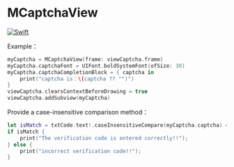 # MCaptchaView

[![Swift](https://github.com/mash3l777/MCaptchaView/actions/workflows/swift.yml/badge.svg)](https://github.com/mash3l777/MCaptchaView/actions/workflows/swift.yml)

Example：

```swift
myCaptcha = MCaptchaView(frame: viewCaptcha.frame)
myCaptcha.captchaFont = UIFont.boldSystemFont(ofSize: 30)
myCaptcha.captchaCompletionBlock = { captcha in
    print("captcha is：\(captcha ?? "")")
}
viewCaptcha.clearsContextBeforeDrawing = true
viewCaptcha.addSubview(myCaptcha)
```

Provide a case-insensitive comparison method：

```swift    
let isMatch = txtCode.text!.caseInsensitiveCompare(myCaptcha.captcha) == .orderedSame
if isMatch {
    print("The verification code is entered correctly!!");
} else {
    print("incorrect verification code!!");
}
```
